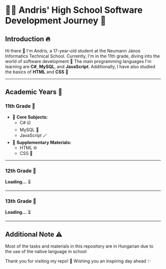 # 👨‍💻 Andris' High School Software Development Journey 🚀

## Introduction 🔥
Hi there 👋 I'm Andris, a 17-year-old student at the Neumann János Informatics Technical School. Currently, I'm in the 11th grade, diving into the world of software development 🧪
The main programming languages I'm learning are **C#**, **MySQL**, and **JavaScript**. Additionally, I have also studied the basics of **HTML** and **CSS** 🌱

---

## Academic Years 🏫

### 11th Grade 📗
- 🔹 **Core Subjects:**
  - C# ☑️
  - MySQL 💾
  - JavaScript 🪄
- 🔹 **Supplementary Materials:**
  - HTML 🌐
  - CSS 🎨

---

### 12th Grade 📙
**Loading...** ⏳

---

### 13th Grade 📕
**Loading...** ⏳

---

## Additional Note ⚠️
Most of the tasks and materials in this repository are in Hungarian due to the use of the native language in school 

Thank you for visiting my repo! 🙏 Wishing you an inspiring day ahead ✨
